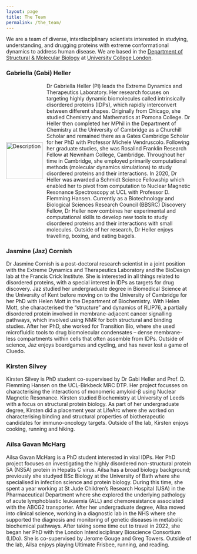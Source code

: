 ```yaml
---
layout: page
title: The Team
permalink: /the_team/
---
```


We are a team of diverse, interdisciplinary scientists interested in studying, understanding, and drugging proteins with extreme conformational dynamics to address human disease. We are based in the [Department of Structural & Molecular Biology](https://www.ucl.ac.uk/biosciences/structural-and-molecular-biology) at [University College London](https://www.ucl.ac.uk).

### Gabriella (Gabi) Heller

<div style="display: flex; align-items: center;">
  <img src="{{ '/images//images/gabi.jpg' | relative_url }}" alt="Description" style="margin-right: 10px; width: 100px; height: auto;">
  <span>Dr Gabriella Heller (PI) leads the Extreme Dynamics and Therapeutics Laboratory. Her research focuses on targeting highly dynamic biomolecules called intrinsically disordered proteins (IDPs), which rapidly interconvert between different shapes. Originally from Chicago, she studied Chemistry and Mathematics at Pomona College. Dr Heller then completed her MPhil in the Department of Chemistry at the University of Cambridge as a Churchill Scholar and remained there as a Gates Cambridge Scholar for her PhD with Professor Michele Vendruscolo. Following her graduate studies, she was Rosalind Franklin Research Fellow at Newnham College, Cambridge. Throughout her time in Cambridge, she employed primarily computational methods (molecular dynamics simulations) to study disordered proteins and their interactions. In 2020, Dr Heller was awarded a Schmidt Science Fellowship which enabled her to pivot from computation to Nuclear Magnetic Resonance Spectroscopy at UCL with Professor D. Flemming Hansen. Currently as a Biotechnology and Biological Sciences Research Council (BBSRC) Discovery Fellow, Dr Heller now combines her experimental and computational skills to develop new tools to study disordered proteins and their interactions with small molecules. Outside of her research, Dr Heller enjoys travelling, boxing, and eating bagels.</span>
</div>

<!-- ![image tooltip here](/images/gabi.jpg)

Dr Gabriella Heller (PI) leads the Extreme Dynamics and Therapeutics Laboratory. Her research focuses on targeting highly dynamic biomolecules called intrinsically disordered proteins (IDPs), which rapidly interconvert between different shapes. Originally from Chicago, she studied Chemistry and Mathematics at Pomona College. Dr Heller then completed her MPhil in the Department of Chemistry at the University of Cambridge as a Churchill Scholar and remained there as a Gates Cambridge Scholar for her PhD with Professor Michele Vendruscolo. Following her graduate studies, she was Rosalind Franklin Research Fellow at Newnham College, Cambridge. Throughout her time in Cambridge, she employed primarily computational methods (molecular dynamics simulations) to study disordered proteins and their interactions. In 2020, Dr Heller was awarded a Schmidt Science Fellowship which enabled her to pivot from computation to Nuclear Magnetic Resonance Spectroscopy at UCL with Professor D. Flemming Hansen. Currently as a Biotechnology and Biological Sciences Research Council (BBSRC) Discovery Fellow, Dr Heller now combines her experimental and computational skills to develop new tools to study disordered proteins and their interactions with small molecules. Outside of her research, Dr Heller enjoys travelling, boxing, and eating bagels. -->

### Jasmine (Jaz) Cornish

Dr Jasmine Cornish is a post-doctoral research scientist in a joint position with the Extreme Dynamics and Therapeutics Laboratory and the BioDesign lab at the Francis Crick Institute. She is interested in all things related to disordered proteins, with a special interest in IDPs as targets for drug discovery. Jaz studied her undergraduate degree in Biomedical Science at the University of Kent before moving on to the University of Cambridge for her PhD with Helen Mott in the Department of Biochemistry. With Helen Mott, she characterised the “structure” and dynamics of RLIP76, a partially disordered protein involved in membrane-adjacent cancer signalling pathways, which involved using NMR for both structural and binding studies. After her PhD, she worked for Transition Bio, where she used microfluidic tools to drug biomolecular condensates – dense membrane-less compartments within cells that often assemble from IDPs. Outside of science, Jaz enjoys boardgames and cycling, and has never lost a game of Cluedo.

### Kirsten Silvey

Kirsten Silvey is PhD student co-supervised by Dr Gabi Heller and Prof. D. Flemming Hansen on the UCL-Birkbeck MRC DTP. Her project focusses on characterising the interactions of monomeric amyloid-β using Nuclear Magnetic Resonance. Kirsten studied Biochemistry at University of Leeds with a focus on structural protein biology. As part of her undergraduate degree, Kirsten did a placement year at LifeArc where she worked on characterising binding and structural properties of biotherapeutic candidates for immuno-oncology targets. Outside of the lab, Kirsten enjoys cooking, running and hiking.

### Ailsa Gavan McHarg

Ailsa Gavan McHarg is a PhD student interested in viral IDPs. Her PhD project focuses on investigating the highly disordered non-structural protein 5A (NS5A) protein in Hepatis C virus. Ailsa has a broad biology background; previously she studyed BSc Biology at the University of Bath where she specialised in infection science and protein biology. During this time, she spent a year working at St Jude Children’s Research Hospital (USA) in the Pharmaceutical Department where she explored the underlying pathology of acute lymphoblastic leukaemia (ALL) and chemoresistance associated with the ABCG2 transporter. After her undergraduate degree, Ailsa moved into clinical science, working in a diagnostic lab in the NHS where she supported the diagnosis and monitoring of genetic diseases in metabolic biochemical pathways. After taking some time out to travel in 2022, she began her PhD with the London Interdisciplinary Bioscience Consortium (LIDo). She is co-supervised by Jerome Gouge and Greg Towers. Outside of the lab, Ailsa enjoys playing Ultimate Frisbee, running, and reading.
